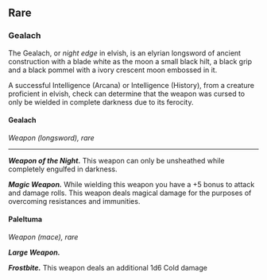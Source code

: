 ## Rare 

### Gealach
The Gealach, or *night edge* in elvish, is an elyrian longsword of ancient construction with a blade white as the moon a small black hilt, a black grip and a black pommel with a ivory crescent moon embossed in it.

A successful Intelligence (Arcana) or Intelligence (History), from a creature proficient in elvish, check can determine that the weapon was cursed to only be wielded in complete darkness due to its ferocity.

#### Gealach 
*Weapon (longsword), rare*
___
***Weapon of the Night.***
This weapon can only be unsheathed while completely engulfed in darkness.

***Magic Weapon.***
While wielding this weapon you have a +5 bonus to attack and damage rolls. This weapon deals magical damage for the purposes of overcoming resistances and immunities.



#### Paleltuma
*Weapon (mace), rare*

***Large Weapon.***

***Frostbite.*** This weapon deals an additional 1d6 Cold damage